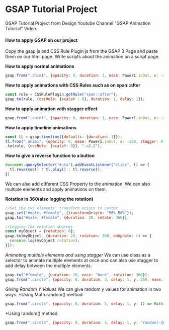 # GSAP Tutorial Project
GSAP Tutorial Project from Design Youtube Channel "GSAP Animation Tutorial" Video.

#### How to apply GSAP on our project
Copy the gsap js and CSS Rule Plugin js from the GSAP 3 Page and paste them on our html page. Write scripts about the animation on a script page.

__How to apply normal animations__
````javascript
gsap.from(".anim1", {opacity: 0, duration: 1, ease: Power1.inOut, x: -250});
````

__How to apply animations with CSS Rules such as on span::after__
````javascript
const rule = CSSRulePlugin.getRule("span::after");
gsap.to(rule, {cssRule: {scaleY : 0}, duration: 1, delay: 1});
````

__How to apply animation with stagger effect__
````javascript
gsap.from(".anim1", {opacity: 0, duration: 1, ease: Power1.inOut, x: -250, stagger: 0.6});
````

__How to apply timeline animations__
````javascript
const tl = gsap.timeline({defaults: {duration: 1}});
tl.from(".anim1", {opacity: 0, ease: Power1.inOut, x: -250, stagger: 0.6})
.to(rule, {cssRule: {scaleY: 0}}, "-=2.2");
````

__How to give a reverse function to a button__
````javascript
document.querySelector("#cta").addEventListener("click", () => {
  tl.reversed() ? tl.play() : tl.reverse();
})
````

We can also add different CSS Property to the animation. We can also multiple elements and apply animations on them.

__Rotation in 360(also logging the rotation)__
````javascript
//Set the two elements' transform origin to center
gsap.set("#male, #female", {transformOrigin: "50% 50%"});
gsap.to("#male, #female", {duration: 20, rotate: 360});

//Logging the rotation degrees
const myObject = {rotation: 0};
gsap.to(myObject, {duration: 20, rotation: 360, onUpdate: () => {
  console.log(myObject.rotation);
}});
````

_Animating multiple elements and using stagger_
We can use class as a selector to animate multiple elements at once and can also use stagger to add delay between the multiple elements.
````javascript
gsap.to("#female", {duration: 20, ease: "back", rotation: 360});
gsap.from(".circle", {opacity: 0, duration: 3, delay: 1, y: 250, ease: "elastic", stagger: 0.2});
````
_Giving Random Y Values_
We can give random y values for animation in two ways.
*Using Math.random() method
````javascript
gsap.from(".circle", {opacity: 0, duration: 5, delay: 1, y: () => Math.random() * 400 - 200, ease: "elastic", stagger: 0.2});
````

*Using random() method
````javascript
gsap.from(".circle", {opacity: 0, duration: 3, delay: 1, y: "random(-200, 200)", ease: "elastic", stagger: 0.2});
````





